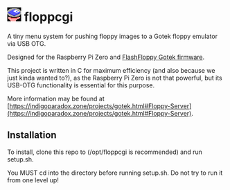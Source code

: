 # ![floppcgi icon](floppysrv.png) floppcgi

A tiny menu system for pushing floppy images to a Gotek floppy emulator via USB OTG.

Designed for the Raspberry Pi Zero and [FlashFloppy Gotek firmware](https://github.com/keirf/flashfloppy).

This project is written in C for maximum efficiency (and also because we just kinda wanted to?), as the Raspberry Pi Zero is not that powerful, but its USB-OTG functionality is essential for this purpose.

More information may be found at [https://indigoparadox.zone/projects/gotek.html#Floppy-Server](https://indigoparadox.zone/projects/gotek.html#Floppy-Server).

## Installation

To install, clone this repo to (/opt/floppcgi is recommended) and run setup.sh.

You MUST cd into the directory before running setup.sh. Do not try to run it from one level up!

